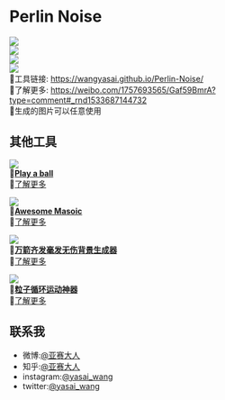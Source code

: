 # Perlin Noise

![](https://github.com/wangyasai/Perlin-Noise/blob/gh-pages/image/perlinnoise.jpg)   
![](https://github.com/wangyasai/Perlin-Noise/blob/gh-pages/image/1.gif)   
![](https://github.com/wangyasai/Perlin-Noise/blob/gh-pages/image/3.gif)     
![](https://github.com/wangyasai/Perlin-Noise/blob/gh-pages/image/2.jpg)  
🔗工具链接: https://wangyasai.github.io/Perlin-Noise/    
🤩了解更多: https://weibo.com/1757693565/Gaf59BmrA?type=comment#_rnd1533687144732    
📝生成的图片可以任意使用    

      
      
        
     

## 其他工具
![](https://github.com/wangyasai/Perlin-Noise/blob/gh-pages/image/ball.gif)  
🔗[**Play a ball**](https://wangyasai.github.io/Play-a-ball/)       
🤩[了解更多](https://weibo.com/1757693565/Gtyq404gr)     
    


![](https://github.com/wangyasai/Perlin-Noise/blob/gh-pages/image/mosaic.gif)  
🔗[**Awesome Masoic**](https://wangyasai.github.io/Awesome-Mosaic/)    
🤩[了解更多](https://weibo.com/1757693565/Gntnug9cW?type=comment#_rnd1533687117270)   

       

            
      
![](https://github.com/wangyasai/Perlin-Noise/blob/gh-pages/image/star.gif)  
🔗[**万箭齐发毫发无伤背景生成器**](https://wangyasai.github.io/Stars-Emmision/)    
🤩[了解更多](https://weibo.com/1757693565/Gaf59BmrA?type=comment#_rnd1533687144732)   

          

![](https://github.com/wangyasai/Perlin-Noise/blob/gh-pages/image/particles.gif)  
🔗[**粒子循环运动神器**](https://wangyasai.github.io/Particles-Emission/)     
🤩[了解更多](https://weibo.com/2148509850/FvPQfonRi?from=page_1005052148509850_profile&wvr=6&mod=weibotime)   


      
      
        
     


## 联系我
+ 微博:[@亚赛大人](https://weibo.com/psaiaevegas/home?topnav=1&wvr=6)
+ 知乎:[@亚赛大人](https://www.zhihu.com/people/wang-ya-sai/activities)
+ instagram:[@yasai_wang](https://www.instagram.com/yasaisai/)
+ twitter:[@yasai_wang](https://twitter.com/yasai_wang)





